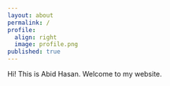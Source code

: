 ```yaml
---
layout: about
permalink: /
profile:
  align: right
  image: profile.png
published: true
---
```


Hi! This is Abid Hasan. Welcome to my website.
